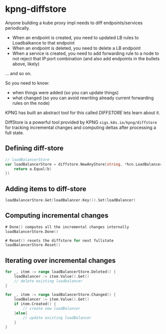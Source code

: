 # kpng-diffstore

Anyone building a kube proxy impl needs to diff endpoints/services periodically.

- When an endpoint is created, you need to updated LB rules to Loadbalkance to that endpoint
- When an endpoint is deleted, you need to delete a LB endpoint
- When a service is created, you need to add forwarding rule to a node to not reject that IP:port combination (and also add endpoints in the bullets above, likely)

... and so on.

So you need to know:

- when things were added (so you can update things) 
- what changed (so you can avoid rewriting already current forwarding rules on the node) 

KPNG has built an abstract tool for this called *DIFFSTORE* lets learn about it.

DiffStore is a powerful tool provided by KPNG `sigs.k8s.io/kpng/diffstore` for tracking incremental changes and computing deltas after processing a full state.

## Defining diff-store
```go
// loadBalancerStore
var loadBalancerStore = diffstore.NewAnyStore[string, *hcn.LoadBalancer](func(a, b *hcn.LoadBalancer) bool {
    return a.Equal(b)
})
```

## Adding items to diff-store
```go
loadBalancerStore.Get(loadBalancer.Key()).Set(loadBalancer)
```

## Computing incremental changes
```go
# Done() computes all the incremental changes internally
loadBalancerStore.Done()

# Reset() resets the diffstore for next fullstate
loadBalancerStore.Reset()
```
## Iterating over incremental changes
```go
for _, item := range loadBalancerStore.Deleted() {
    loadBalancer := item.Value().Get()
    // delete existing loadbalancer
}
	
for _, item := range loadBalancerStore.Changed() {
    loadBalancer := item.Value().Get()
    if item.Created() {
        // create new loadBalancer
    }else{
        // update existing loadBalancer
    }
}
```

